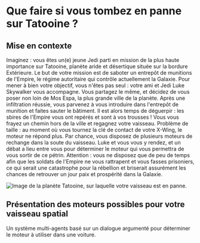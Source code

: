 # Que faire si vous tombez en panne sur Tatooine ?

## Mise en contexte

Imaginez : vous êtes un(e) jeune Jedi parti en mission de la plus haute importance sur Tatooine, planète aride et désertique située sur la bordure Extérieure. Le but de votre mission est de saboter un entrepôt de munitions de l'Empire, le régime autoritaire qui contrôle actuellement la Galaxie. Pour mener à bien votre objectif, vous n'êtes pas seul : votre ami et Jedi Luke Skywalker vous accompagne. Vous partagez le même, et décidez de vous poser non loin de Mos Espa, la plus grande ville de la planète. Après une infiltration réussie, vous parvenez à vous introduire dans l'entrepôt de munition et faites sauter le bâtiment. Il est alors temps de déguerpir : les sbires de l'Empire vous ont repérés et sont à vos trousses ! Vous vous frayez un chemin hors de la ville et regagnez votre vaisseau. Problème de taille : au moment où vous tournez la clé de contact de votre X-Wing, le moteur ne répond plus. Par chance, vous disposez de plusieurs moteurs de rechange dans la soute du vaisseau. Luke et vous vous y rendez, et un débat a lieu entre vous pour déterminer le moteur qui vous permettra de vous sortir de ce pétrin. Attention : vous ne disposez que de peu de temps afin que les soldats de l'Empire ne vous rattrapent et vous fasses prisoniers, ce qui serait une catastrophe pour la rébellion et briserait assurément les chances de retrouver un jour paix et prospérité dans la Galaxie.

![Image de la planète Tatooine, sur laquelle votre vaisseau est en panne.](https://github.com/bclement1/argamas_auto/blob/main/ims/tatooine.png?raw=true)

## Présentation des moteurs possibles pour votre vaisseau spatial

Un système multi-agents basé sur un dialogue argumenté pour déterminer le moteur à utiliser dans une voiture.
